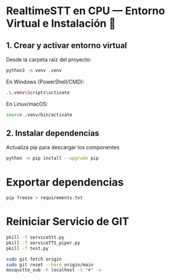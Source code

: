 # RealtimeSTT en CPU — Entorno Virtual e Instalación 🚀

## 1. Crear y activar entorno virtual

Desde la carpeta raíz del proyecto:

```bash
python3 -m venv .venv
```


En Windows (PowerShell/CMD):

```bash
.\.venv\Scripts\activate
```
En Linux/macOS:

```bash
source .venv/bin/activate
```

## 2. Instalar dependencias

Actualiza pip para descargar los componentes

```bash
python -m pip install --upgrade pip
```

# Exportar dependencias

```bash
pip freeze > requirements.txt
```

# Reiniciar Servicio de GIT
```bash
pkill -f serviceStt.py
pkill -f serviceTTS_piper.py
pkill -f test.py

sudo git fetch origin
sudo git reset --hard origin/main
mosquitto_sub -h localhost -t "#" -v
```


